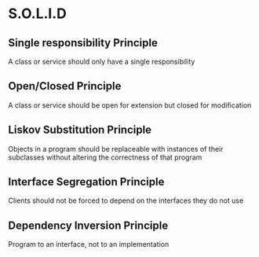 # S.O.L.I.D

## Single responsibility Principle
A class or service should only have a single responsibility

## Open/Closed Principle
A class or service should be open for extension but closed for modification

## Liskov Substitution Principle
Objects in a program should be replaceable with instances of their subclasses without altering the correctness of that program

## Interface Segregation Principle
Clients should not be forced to depend on the interfaces they do not use

## Dependency Inversion Principle
Program to an interface, not to an implementation